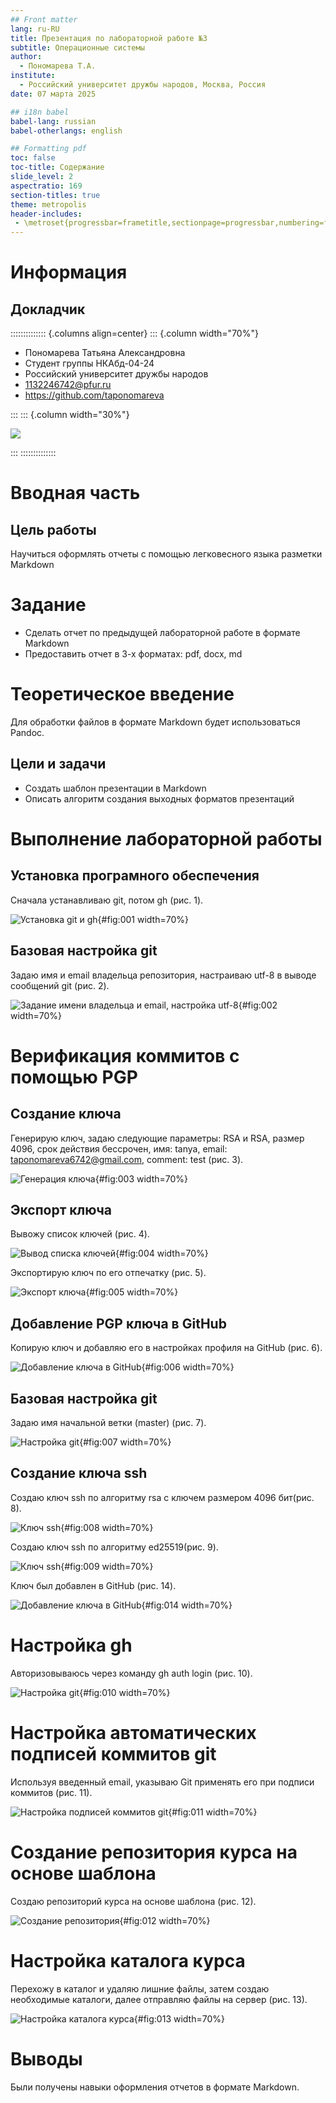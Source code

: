 ```yaml
---
## Front matter
lang: ru-RU
title: Презентация по лабораторной работе №3
subtitle: Операционные системы
author:
  - Пономарева Т.А.
institute:
  - Российский университет дружбы народов, Москва, Россия
date: 07 марта 2025

## i18n babel
babel-lang: russian
babel-otherlangs: english

## Formatting pdf
toc: false
toc-title: Содержание
slide_level: 2
aspectratio: 169
section-titles: true
theme: metropolis
header-includes:
 - \metroset{progressbar=frametitle,sectionpage=progressbar,numbering=fraction}
---
```


# Информация

## Докладчик

:::::::::::::: {.columns align=center}
::: {.column width="70%"}

  * Пономарева Татьяна Александровна
  * Студент группы НКАбд-04-24
  * Российский университет дружбы народов
  * [1132246742@pfur.ru](mailto:1132246742@pfur.ru)
  * <https://github.com/taponomareva>

:::
::: {.column width="30%"}

![](./image/photo.jpg)

:::
::::::::::::::

# Вводная часть

## Цель работы

Научиться оформлять отчеты с помощью легковесного языка разметки Markdown

# Задание

- Сделать отчет по предыдущей лабораторной работе в формате Markdown
- Предоставить отчет в 3-х форматах: pdf, docx, md

# Теоретическое введение

Для обработки файлов в формате Markdown будет использоваться Pandoc.

## Цели и задачи

- Создать шаблон презентации в Markdown
- Описать алгоритм создания выходных форматов презентаций
# Выполнение лабораторной работы

## Установка програмного обеспечения

Сначала устанавливаю git, потом gh (рис. 1).

![Установка git и gh](image/im1.jpg){#fig:001 width=70%}

## Базовая настройка git

Задаю имя и email владельца репозитория, настраиваю utf-8 в выводе сообщений git (рис. 2).

![Задание имени владельца и email, настройка utf-8](image/im2.jpg){#fig:002 width=70%}

# Верификация коммитов с помощью PGP
## Создание ключа

Генерирую ключ, задаю следующие параметры: RSA и RSA, размер 4096, срок действия бессрочен, имя: tanya, email: taponomareva6742@gmail.com, comment: test (рис. 3).

![Генерация ключа](image/im3.jpg){#fig:003 width=70%}

## Экспорт ключа

Вывожу список ключей (рис. 4).

![Вывод списка ключей](image/im4.jpg){#fig:004 width=70%}

Экспортирую ключ по его отпечатку (рис. 5).

![Экспорт ключа](image/im5.jpg){#fig:005 width=70%}

## Добавление PGP ключа в GitHub

Копирую ключ и добавляю его в настройках профиля на GitHub (рис. 6).

![Добавление ключа в GitHub](image/im6.jpg){#fig:006 width=70%}

## Базовая настройка git 

Задаю имя начальной ветки (master) (рис. 7).

![Настройка git](image/im7.jpg){#fig:007 width=70%}

## Создание ключа ssh

Создаю ключ ssh по алгоритму rsa с ключем размером 4096 бит(рис. 8).

![Ключ ssh](image/im8.jpg){#fig:008 width=70%}

Создаю ключ ssh по алгоритму ed25519(рис. 9).

![Ключ ssh](image/im9.jpg){#fig:009 width=70%}

Ключ был добавлен в GitHub (рис. 14).

![Добавление ключа в GitHub](image/im14.jpg){#fig:014 width=70%}

# Настройка gh

Авторизовываюсь через команду gh auth login (рис. 10).

![Настройка git](image/im10.jpg){#fig:010 width=70%}

# Настройка автоматических подписей коммитов git

Используя введенный email, указываю Git применять его при подписи коммитов (рис. 11).

![Настройка подписей коммитов git](image/im11.jpg){#fig:011 width=70%}

# Создание репозитория курса на основе шаблона

Создаю репозиторий курса на основе шаблона (рис. 12).

![Создание репозитория](image/im12.jpg){#fig:012 width=70%}

# Настройка каталога курса

Перехожу в каталог и удаляю лишние файлы, затем создаю необходимые каталоги, далее отправляю файлы на сервер (рис. 13).

![Настройка каталога курса](image/im13.jpg){#fig:013 width=70%}

# Выводы

Были получены навыки оформления отчетов в формате Markdown.

